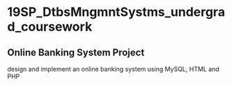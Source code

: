 # 19SP_DtbsMngmntSystms_undergrad_coursework

## Online Banking System Project
design and implement an online banking system using MySQL, HTML and PHP
